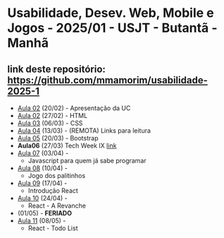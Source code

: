 # Usabilidade, Desev. Web, Mobile e Jogos - 2025/01 - USJT - Butantã - Manhã

## link deste repositório: https://github.com/mmamorim/usabilidade-2025-1

* [Aula 02](./Aula01_20FEV/) (20/02) - Apresentação da UC
* [Aula 02](./Aula02_27FEV/) (27/02) - HTML
* [Aula 03](./Aula03_06MAR/) (06/03) - CSS
* [Aula 04](./Aula04_13MAR/) (13/03) - (REMOTA) Links para leitura
* [Aula 05](./Aula05_20MAR/) (20/03) - Bootstrap
* **Aula06** (27/03) Tech Week IX [link](https://animatechweek.com.br/)
* [Aula 07](./Aula07_03ABR/) (03/04) - 
    - Javascript para quem já sabe programar
* [Aula 08](./Aula08_10ABR/) (10/04) - 
    - Jogo dos palitinhos
* [Aula 09](./Aula09_17ABR/) (17/04) - 
    - Introdução React
* [Aula 10](./Aula10_24ABR/) (24/04) - 
    - React - A Revanche
* (01/05) - **FERIADO**
* [Aula 11](./Aula11_08MAI/) (08/05) - 
    - React - Todo List